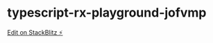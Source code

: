 # typescript-rx-playground-jofvmp

[Edit on StackBlitz ⚡️](https://stackblitz.com/edit/typescript-rx-playground-jofvmp)